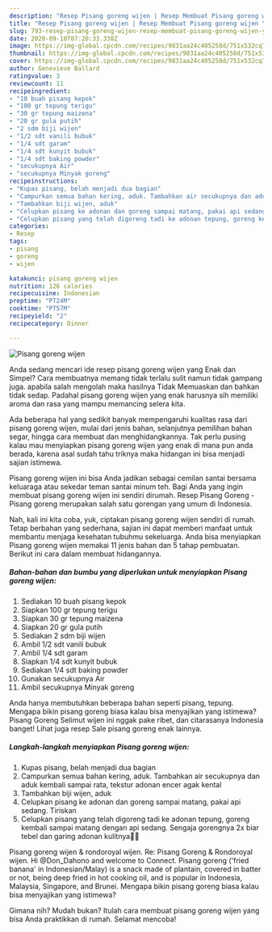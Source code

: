 ```yaml
---
description: "Resep Pisang goreng wijen | Resep Membuat Pisang goreng wijen Yang Bisa Manjain Lidah"
title: "Resep Pisang goreng wijen | Resep Membuat Pisang goreng wijen Yang Bisa Manjain Lidah"
slug: 793-resep-pisang-goreng-wijen-resep-membuat-pisang-goreng-wijen-yang-bisa-manjain-lidah
date: 2020-09-10T07:20:33.338Z
image: https://img-global.cpcdn.com/recipes/9831aa24c405258d/751x532cq70/pisang-goreng-wijen-foto-resep-utama.jpg
thumbnail: https://img-global.cpcdn.com/recipes/9831aa24c405258d/751x532cq70/pisang-goreng-wijen-foto-resep-utama.jpg
cover: https://img-global.cpcdn.com/recipes/9831aa24c405258d/751x532cq70/pisang-goreng-wijen-foto-resep-utama.jpg
author: Genevieve Ballard
ratingvalue: 3
reviewcount: 11
recipeingredient:
- "10 buah pisang kepok"
- "100 gr tepung terigu"
- "30 gr tepung maizena"
- "20 gr gula putih"
- "2 sdm biji wijen"
- "1/2 sdt vanili bubuk"
- "1/4 sdt garam"
- "1/4 sdt kunyit bubuk"
- "1/4 sdt baking powder"
- "secukupnya Air"
- "secukupnya Minyak goreng"
recipeinstructions:
- "Kupas pisang, belah menjadi dua bagian"
- "Campurkan semua bahan kering, aduk. Tambahkan air secukupnya dan aduk kembali sampai rata, tekstur adonan encer agak kental"
- "Tambahkan biji wijen, aduk"
- "Celupkan pisang ke adonan dan goreng sampai matang, pakai api sedang. Tiriskan"
- "Celupkan pisang yang telah digoreng tadi ke adonan tepung, goreng kembali sampai matang dengan api sedang. Sengaja gorengnya 2x biar tebel dan garing adonan kulitnya🥰🥰"
categories:
- Resep
tags:
- pisang
- goreng
- wijen

katakunci: pisang goreng wijen 
nutrition: 126 calories
recipecuisine: Indonesian
preptime: "PT24M"
cooktime: "PT57M"
recipeyield: "2"
recipecategory: Dinner

---
```



![Pisang goreng wijen](https://img-global.cpcdn.com/recipes/9831aa24c405258d/751x532cq70/pisang-goreng-wijen-foto-resep-utama.jpg)

Anda sedang mencari ide resep pisang goreng wijen yang Enak dan Simpel? Cara membuatnya memang tidak terlalu sulit namun tidak gampang juga. apabila salah mengolah maka hasilnya Tidak Memuaskan dan bahkan tidak sedap. Padahal pisang goreng wijen yang enak harusnya sih memiliki aroma dan rasa yang mampu memancing selera kita.

Ada beberapa hal yang sedikit banyak mempengaruhi kualitas rasa dari pisang goreng wijen, mulai dari jenis bahan, selanjutnya pemilihan bahan segar, hingga cara membuat dan menghidangkannya. Tak perlu pusing kalau mau menyiapkan pisang goreng wijen yang enak di mana pun anda berada, karena asal sudah tahu triknya maka hidangan ini bisa menjadi sajian istimewa.

Pisang goreng wijen ini bisa Anda jadikan sebagai cemilan santai bersama keluaraga atau sekedar teman santai minum teh. Bagi Anda yang ingin membuat pisang goreng wijen ini sendiri dirumah. Resep Pisang Goreng - Pisang goreng merupakan salah satu gorengan yang umum di Indonesia.


Nah, kali ini kita coba, yuk, ciptakan pisang goreng wijen sendiri di rumah. Tetap berbahan yang sederhana, sajian ini dapat memberi manfaat untuk membantu menjaga kesehatan tubuhmu sekeluarga. Anda bisa menyiapkan Pisang goreng wijen memakai 11 jenis bahan dan 5 tahap pembuatan. Berikut ini cara dalam membuat hidangannya.

<!--inarticleads1-->

##### Bahan-bahan dan bumbu yang diperlukan untuk menyiapkan Pisang goreng wijen:

1. Sediakan 10 buah pisang kepok
1. Siapkan 100 gr tepung terigu
1. Siapkan 30 gr tepung maizena
1. Siapkan 20 gr gula putih
1. Sediakan 2 sdm biji wijen
1. Ambil 1/2 sdt vanili bubuk
1. Ambil 1/4 sdt garam
1. Siapkan 1/4 sdt kunyit bubuk
1. Sediakan 1/4 sdt baking powder
1. Gunakan secukupnya Air
1. Ambil secukupnya Minyak goreng


Anda hanya membutuhkan beberapa bahan seperti pisang, tepung. Mengapa bikin pisang goreng biasa kalau bisa menyajikan yang istimewa? Pisang Goreng Selimut wijen ini nggak pake ribet, dan citarasanya Indonesia banget! Lihat juga resep Sale pisang goreng enak lainnya. 

<!--inarticleads2-->

##### Langkah-langkah menyiapkan Pisang goreng wijen:

1. Kupas pisang, belah menjadi dua bagian
1. Campurkan semua bahan kering, aduk. Tambahkan air secukupnya dan aduk kembali sampai rata, tekstur adonan encer agak kental
1. Tambahkan biji wijen, aduk
1. Celupkan pisang ke adonan dan goreng sampai matang, pakai api sedang. Tiriskan
1. Celupkan pisang yang telah digoreng tadi ke adonan tepung, goreng kembali sampai matang dengan api sedang. Sengaja gorengnya 2x biar tebel dan garing adonan kulitnya🥰🥰


Pisang goreng wijen &amp; rondoroyal wijen. Re: Pisang Goreng &amp; Rondoroyal wijen. Hi @Don_Dahono and welcome to Connect. Pisang goreng (&#39;fried banana&#39; in Indonesian/Malay) is a snack made of plantain, covered in batter or not, being deep fried in hot cooking oil, and is popular in Indonesia, Malaysia, Singapore, and Brunei. Mengapa bikin pisang goreng biasa kalau bisa menyajikan yang istimewa? 

Gimana nih? Mudah bukan? Itulah cara membuat pisang goreng wijen yang bisa Anda praktikkan di rumah. Selamat mencoba!
